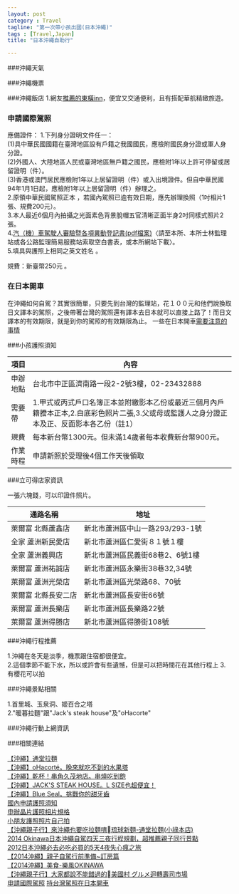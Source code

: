 ```yaml
---
layout: post
category : Travel 
tagline: "第一次帶小孩出國(日本沖繩)"
tags : [Travel,Japan]
title: "日本沖繩自助行"

---
```


###沖繩天氣


###沖繩機票



###沖繩飯店
1.網友[推薦的東橫inn](http://hyperlife.pixnet.net/blog/post/392125142)，便宜又交通便利，且有搭配華航精緻旅遊。

### 申請國際駕照

應備證件：
1.下列身分證明文件任一：  
    (1)具中華民國國籍在臺灣地區設有戶籍之我國國民，應檢附國民身分證或軍人身分證。  
    (2)外國人、大陸地區人民或臺灣地區無戶籍之國民，應檢附1年以上許可停留或居留證明（件）。  
    (3)香港或澳門居民應檢附1年以上居留證明（件）或入出境證件。但自中華民國94年1月1日起，應檢附1年以上居留證明（件）辦理之。  
2.原領中華民國駕照正本 ，若國內駕照已逾有效日期，應先辦理換照（1吋相片1張、規費200元）。  
3.本人最近6個月內拍攝之光面素色背景脫帽五官清晰正面半身2吋同樣式照片2張。  
4.[汽（機）車駕駛人審驗暨各項異動登記書(pdf檔案)](http://tpcmv.thb.gov.tw/public/Attachment/13713591755.pdf)〈請至本所、本所士林監理站或各公路監理簡易服務站索取空白書表，或本所網站下載〉。  
5.填具與護照上相同之英文姓名 。  
 
規費：新臺幣250元 。

### 在日本開車
在沖繩如何自駕？其實很簡單，只要先到台灣的監理站，花１００元和他們說換取日文譯本的駕照，之後帶著台灣的駕照還有譯本去日本就可以直接上路了！而日文譯本的有效期限，就是到你的駕照的有效期限為止。
一些在日本開車[需要注意的事情](http://ruyuyen.pixnet.net/blog/post/106268879-%E3%80%902014%E5%A4%8F.%E6%97%A5%E6%9C%AC%E9%97%9C%E6%9D%B1%E3%80%91%E5%9C%A8%E6%97%A5%E6%9C%AC%E7%A7%9F%E8%BB%8A%E8%87%AA%E9%A7%95%EF%BC%8C%E9%99%A4%E4%BA%86%E5%8F%B3)

###小孩護照須知


| 項目 	| 內容 	|
|----------	|---------------------------------------------------------------------------------------------------------------------------------------------	|
| 申辦地點 	| 台北市中正區濟南路一段2-2號3樓，02-23432888 	|
| 需要帶 	| 1.甲式或丙式戶口名簿正本並附繳影本乙份或最近三個月內戶籍謄本正本,2.白底彩色照片二張,3.父或母或監護人之身分證正本及正、反面影本各乙份（註1） 	|
| 規費 	| 每本新台幣1300元。但未滿14歲者每本收費新台幣900元。 	|
| 作業時程 	| 申請新照於受理後4個工作天後領取 	|


###立可得店家資訊

一張六塊錢，可以印證件照片。

| 通路名稱            | 地址                                 |
|---------------------|--------------------------------------|
| 萊爾富 北縣蘆鑫店   | 新北市蘆洲區中山一路293/293-1號   |
| 全家 蘆洲新民愛店   | 新北市蘆洲區仁愛街８１號１樓      |
| 全家 蘆洲義興店     | 新北市蘆洲區民義街68巷2、6號1樓   |
| 萊爾富 蘆洲祐誠店   | 新北市蘆洲區永樂街38巷32,34號     |
| 萊爾富 蘆洲光榮店   | 新北市蘆洲區光榮路68、70號        |
| 萊爾富 北縣長安二店 | 新北市蘆洲區長安街66號            |
| 萊爾富 蘆洲長樂店   | 新北市蘆洲區長樂路22號            |
| 萊爾富 蘆洲得勝店   | 新北市蘆洲區得勝街108號           |


###沖繩行程推薦

1.沖繩在冬天是淡季，機票跟住宿都很便宜。  
2.這個季節不能下水，所以或許會有些遺憾，但是可以把時間花在其他行程上
3.有櫻花可以拍


###沖繩景點相關

1.首里城、玉泉洞、姬百合之塔  
2."暖暮拉麵"跟"Jack's steak house"及"oHacorte"


###沖繩行動上網資訊


###相關連結

[【沖繩】通堂拉麵](http://traveler1994.pixnet.net/blog/post/63935512)  
[【沖繩】oHacorté。晚來就吃不到的水果塔](http://traveler1994.pixnet.net/blog/post/66220915)  
[【沖繩】乾杯！串角久茂地店。串燒吃到飽](http://traveler1994.pixnet.net/blog/post/67495636)  
[【沖繩】JACK'S STEAK HOUSE。L SIZE也超便宜！](http://traveler1994.pixnet.net/blog/post/119466041)  
[【沖繩】Blue Seal。挑戰你的甜牙齒](http://traveler1994.pixnet.net/blog/post/94695455)  
[國內申請護照須知](http://www.boca.gov.tw/content?mp=1&CuItem=3935)  
[申辦晶片護照相片規格](http://www.boca.gov.tw/public/Attachment/10301131145.pdf)  
[小朋友護照照片自己拍](http://hazelhazel68.pixnet.net/blog/post/43547551-%E5%B0%8F%E6%9C%8B%E5%8F%8B%E8%BE%A6%E8%AD%B7%E7%85%A7!!%E5%A4%A7%E9%A0%AD%E7%85%A7%E8%87%AA%E5%B7%B1%E6%8B%8D)  
[【沖繩親子行】來沖繩也要吃拉麵唷󾬚琉球新麵-通堂拉麵(小祿本店) ](http://kite809.pixnet.net/blog/post/395320829)  
[2014 Okinawa日本沖繩自駕四天三夜行程規劃，超推薦親子同行景點](http://hyperlife.pixnet.net/blog/post/372208292)  
[2012日本沖繩必去必吃必買的5天4夜失心瘋之旅](http://uniquevera.pixnet.net/blog/post/30140672)  
[【2014沖繩】親子自駕行前準備~訂房篇](http://iris6907.pixnet.net/blog/post/353220299)   
[【2014沖繩】美食-樂風OKINAWA ](http://iris6907.pixnet.net/blog/post/366301778)  
[【沖繩親子行】大家都說不能錯過的󾬚美國村 グルメ迴轉壽司市場](http://kite809.pixnet.net/blog/post/372650042)  
[申請國際駕照](http://tpcmv.thb.gov.tw/CP.aspx?pageID=193)
[持台灣駕照在日本開車](http://victoriachi.pixnet.net/blog/post/17077839-%E6%97%A5%E6%9C%AC%E9%96%8B%E8%BB%8A---%E6%97%A5%E6%9C%AC%E8%B7%AF%E9%A7%95%E5%B0%8F%E5%B8%B8%E8%AD%98%E3%80%90%E7%9C%8B%E6%88%91%E5%B7%A6%E9%A7%95%E8%AE%8A%E5%8F%B3%E9%A7%95)
